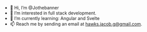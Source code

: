 - 👋 Hi, I’m @Jothebanner
- 👀 I’m interested in full stack development.
- 🌱 I’m currently learning: Angular and Svelte
- 📫 Reach me by sending an email at hawks.jacob.g@gmail.com.

<!---
Jothebanner/Jothebanner is a ✨ special ✨ repository because its `README.md` (this file) appears on your GitHub profile.
You can click the Preview link to take a look at your changes.
--->
